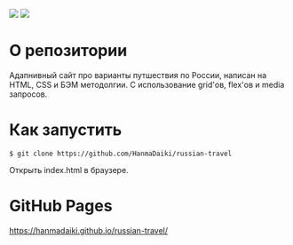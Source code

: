 <p>
  <img src="https://img.shields.io/badge/html5-%23E34F26.svg?style=for-the-badge&logo=html5&logoColor=white"/>
  <img src="https://img.shields.io/badge/css3-%231572B6.svg?style=for-the-badge&logo=css3&logoColor=white"/>
</p>

# О репозитории

Адапнивный сайт про варианты путшествия по России, написан на HTML, CSS и БЭМ методолгии. С использование grid'ов, flex'ов и media запросов. 

# Как запустить

```
$ git clone https://github.com/HanmaDaiki/russian-travel
```

Открыть index.html в браузере. 


# GitHub Pages

https://hanmadaiki.github.io/russian-travel/


